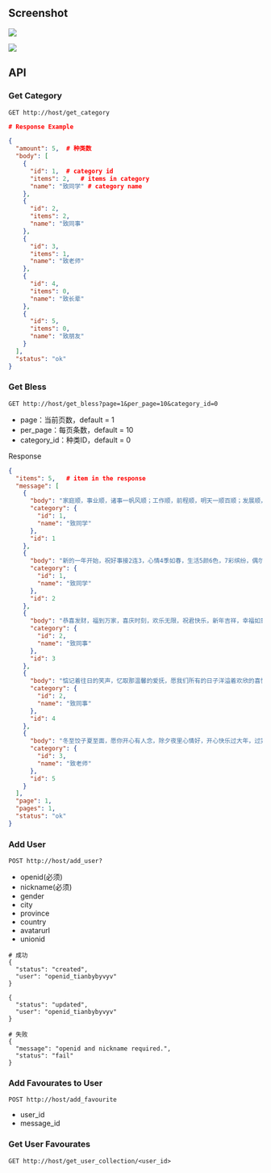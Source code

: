 ## Screenshot
![](https://i.imgur.com/GMoQcGS.png)

![](https://i.imgur.com/9BtNjaW.png)

## API

### Get Category

```
GET http://host/get_category
```

```json
# Response Example

{
  "amount": 5, 	# 种类数
  "body": [
    {
      "id": 1, 	# category id
      "items": 2, 	# items in category
      "name": "致同学"	# category name
    }, 
    {
      "id": 2, 
      "items": 2, 
      "name": "致同事"
    }, 
    {
      "id": 3, 
      "items": 1, 
      "name": "致老师"
    }, 
    {
      "id": 4, 
      "items": 0, 
      "name": "致长辈"
    }, 
    {
      "id": 5, 
      "items": 0, 
      "name": "致朋友"
    }
  ], 
  "status": "ok"
}

```

### Get Bless

```
GET http://host/get_bless?page=1&per_page=10&category_id=0
```

- page：当前页数，default = 1
- per_page：每页条数，default = 10
- category_id：种类ID，default = 0

Response

```json
{
  "items": 5, 	# item in the response
  "message": [
    {
      "body": "家庭顺，事业顺，诸事一帆风顺；工作顺，前程顺，明天一顺百顺；发展顺，天地顺，祖国风调雨顺；生活顺，时时顺，新年一切皆顺！ ", 
      "category": {
        "id": 1, 
        "name": "致同学"
      }, 
      "id": 1
    }, 
    {
      "body": "新的一年开始，祝好事接2连3，心情4季如春，生活5颜6色，7彩缤纷，偶尔8点小财，烦恼抛到9霄云外！请接受我全心全意的祝福。祝新年快乐！ ", 
      "category": {
        "id": 1, 
        "name": "致同学"
      }, 
      "id": 2
    }, 
    {
      "body": "恭喜发财，福到万家，喜庆时刻，欢乐无限，祝君快乐，新年吉祥，幸福如意，健康平安，心想事成，万事顺心！ ", 
      "category": {
        "id": 2, 
        "name": "致同事"
      }, 
      "id": 3
    }, 
    {
      "body": "惦记着往日的笑声，忆取那温馨的爱抚，愿我们所有的日子洋溢着欢欣的喜悦。春节快乐、年年如意！ ", 
      "category": {
        "id": 2, 
        "name": "致同事"
      }, 
      "id": 4
    }, 
    {
      "body": "冬至饺子夏至面，愿你开心有人念，除夕夜里心情好，开心快乐过大年，过完春节闹元宵，新年出门捡钱包，打开钱包一千万，千万开心每一天！ ", 
      "category": {
        "id": 3, 
        "name": "致老师"
      }, 
      "id": 5
    }
  ], 
  "page": 1, 
  "pages": 1, 
  "status": "ok"
}
```



### Add User

```
POST http://host/add_user?
```

- openid(必须)
- nickname(必须)
- gender
- city
- province
- country
- avatarurl
- unionid

```
# 成功
{
  "status": "created",
  "user": "openid_tianbybyvyv"
}

{
  "status": "updated",
  "user": "openid_tianbybyvyv"
}

# 失败
{
  "message": "openid and nickname required.",
  "status": "fail"
}
```

  

### Add Favourates to User

```
POST http://host/add_favourite
```

- user_id
- message_id



### Get User Favourates

```
GET http://host/get_user_collection/<user_id>
```







